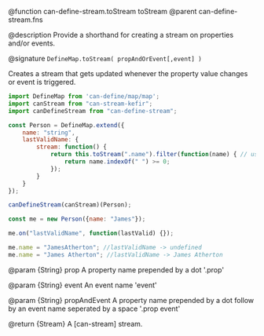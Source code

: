 @function can-define-stream.toStream toStream
@parent can-define-stream.fns

@description Provide a shorthand for creating a stream on properties and/or events.

@signature `DefineMap.toStream( propAndOrEvent[,event] )`

Creates a stream that gets updated whenever the property value changes or event is triggered.

```js
import DefineMap from 'can-define/map/map';
import canStream from "can-stream-kefir";
import canDefineStream from "can-define-stream";

const Person = DefineMap.extend({
	name: "string",
	lastValidName: {
		stream: function() {
			return this.toStream(".name").filter(function(name) { // using propName
				return name.indexOf(" ") >= 0;
			});
		}
	}
});

canDefineStream(canStream)(Person);

const me = new Person({name: "James"});

me.on("lastValidName", function(lastValid) {});

me.name = "JamesAtherton"; //lastValidName -> undefined
me.name = "James Atherton"; //lastValidName -> James Atherton
```

@param {String} prop A property name prepended by a dot '.prop'

@param {String} event An event name 'event'

@param {String} propAndEvent A property name prepended by a dot follow by an event name seperated by a space '.prop event'

@return {Stream} A [can-stream] stream.
